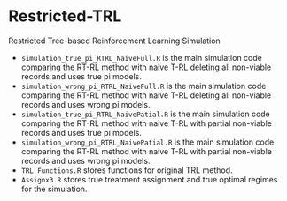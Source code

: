 # Restricted-TRL
Restricted Tree-based Reinforcement Learning Simulation

- `simulation_true_pi_RTRL_NaiveFull.R` is the main simulation code comparing the RT-RL method with naive T-RL deleting all non-viable records and uses true pi models.
- `simulation_wrong_pi_RTRL_NaiveFull.R` is the main simulation code comparing the RT-RL method with naive T-RL deleting all non-viable records and uses wrong pi models.
- `simulation_true_pi_RTRL_NaivePatial.R` is the main simulation code comparing the RT-RL method with naive T-RL with partial non-viable records and uses true pi models.
- `simulation_wrong_pi_RTRL_NaivePatial.R` is the main simulation code comparing the RT-RL method with naive T-RL with partial non-viable records and uses wrong pi models.
- `TRL Functions.R` stores functions for original TRL method.
- `Assignx3.R` stores true treatment assignment and true optimal regimes for the simulation.
